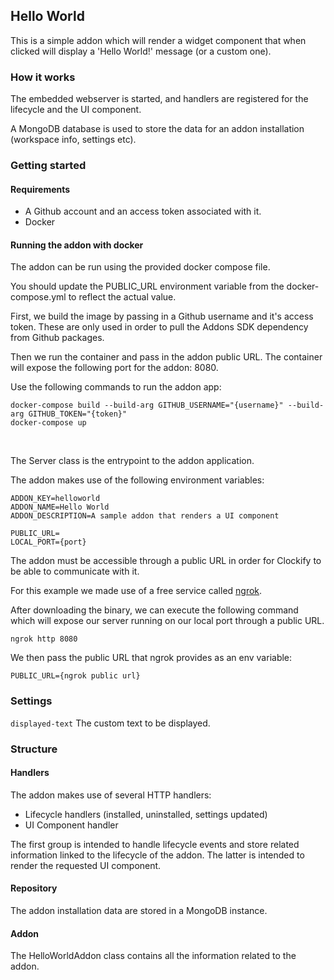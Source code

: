## Hello World

This is a simple addon which will render a widget component that when clicked will display a 'Hello World!' message (or a custom one).

### How it works
The embedded webserver is started, and handlers are registered for the lifecycle and the UI component.

A MongoDB database is used to store the data for an addon installation (workspace info, settings etc).

### Getting started
#### Requirements
- A Github account and an access token associated with it.
- Docker

#### Running the addon with docker
The addon can be run using the provided docker compose file.

You should update the PUBLIC_URL environment variable from the docker-compose.yml to reflect the actual value.

First, we build the image by passing in a Github username and it's access token.
These are only used in order to pull the Addons SDK dependency from Github packages.

Then we run the container and pass in the addon public URL.
The container will expose the following port for the addon: 8080.

Use the following commands to run the addon app:
```shell
docker-compose build --build-arg GITHUB_USERNAME="{username}" --build-arg GITHUB_TOKEN="{token}"
docker-compose up
```

<br>


The Server class is the entrypoint to the addon application.

The addon makes use of the following environment variables:

```
ADDON_KEY=helloworld
ADDON_NAME=Hello World
ADDON_DESCRIPTION=A sample addon that renders a UI component

PUBLIC_URL=
LOCAL_PORT={port}
```

The addon must be accessible through a public URL in order for Clockify to be able to communicate with it.

For this example we made use of a free service called <a href="https://ngrok.com">ngrok</a>.

After downloading the binary, we can execute the following command which will expose our server running on our local port through a public URL.
```shell
ngrok http 8080
```

We then pass the public URL that ngrok provides as an env variable:
```
PUBLIC_URL={ngrok public url}
```

### Settings
```displayed-text```
The custom text to be displayed.

### Structure
#### Handlers
The addon makes use of several HTTP handlers:
- Lifecycle handlers (installed, uninstalled, settings updated)
- UI Component handler

The first group is intended to handle lifecycle events and store related information linked to the lifecycle of the addon.
The latter is intended to render the requested UI component.

#### Repository
The addon installation data are stored in a MongoDB instance.

#### Addon
The HelloWorldAddon class contains all the information related to the addon.